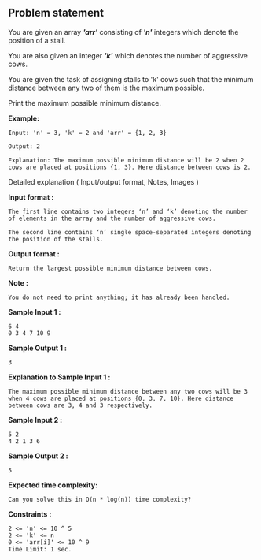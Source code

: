 Problem statement
-----------------

You are given an array **_'arr'_** consisting of **_'n'_** integers which denote the position of a stall.

  

You are also given an integer **_'k'_** which denotes the number of aggressive cows.

  

You are given the task of assigning stalls to 'k' cows such that the minimum distance between any two of them is the maximum possible.

  

Print the maximum possible minimum distance.

  

**Example:**

    Input: 'n' = 3, 'k' = 2 and 'arr' = {1, 2, 3}
    
    Output: 2
    
    Explanation: The maximum possible minimum distance will be 2 when 2 cows are placed at positions {1, 3}. Here distance between cows is 2.
    

Detailed explanation ( Input/output format, Notes, Images )

**Input format :**

    The first line contains two integers ‘n’ and ‘k’ denoting the number of elements in the array and the number of aggressive cows.
    
    The second line contains ‘n’ single space-separated integers denoting the position of the stalls.
    

  

**Output format :**

    Return the largest possible minimum distance between cows.
    

  

**Note :**

    You do not need to print anything; it has already been handled.
    

**Sample Input 1 :**

    6 4
    0 3 4 7 10 9
    

  

**Sample Output 1 :**

    3
    

  

**Explanation to Sample Input 1 :**

    The maximum possible minimum distance between any two cows will be 3 when 4 cows are placed at positions {0, 3, 7, 10}. Here distance between cows are 3, 4 and 3 respectively.
    

  

**Sample Input 2 :**

    5 2
    4 2 1 3 6
    

  

**Sample Output 2 :**

    5
    

  

**Expected time complexity:**

    Can you solve this in O(n * log(n)) time complexity?
    

  

**Constraints :**

    2 <= 'n' <= 10 ^ 5
    2 <= 'k' <= n
    0 <= 'arr[i]' <= 10 ^ 9
    Time Limit: 1 sec.
